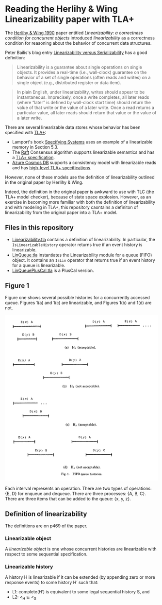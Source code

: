 # Reading the Herlihy & Wing Linearizability paper with TLA+

The [Herlihy & Wing 1990](http://dx.doi.org/10.1145/78969.78972) paper entitled
*Linearizability: a correctness condition for concurrent objects*
introduced *linearizability* as a correctness condition for reasoning about the
behavior of concurrent data structures.

Peter Bailis's blog entry [Linearizability versus Serializability][bailis-lin]
has a good definition:

> Linearizability is a guarantee about single operations on single objects. It
> provides a real-time (i.e., wall-clock) guarantee on the behavior of a set of
> single operations (often reads and writes) on a single object (e.g.,
> distributed register or data item).

> In plain English, under linearizability, writes should appear to be
> instantaneous. Imprecisely, once a write completes, all later reads (where
> “later” is defined by wall-clock start time) should return the value of that
> write or the value of a later write. Once a read returns a particular value,
> all later reads should return that value or the value of a later write.

[bailis-lin]: http://www.bailis.org/blog/linearizability-versus-serializability/

There are several linearizable data stores whose behavior has been specified
with [TLA+]:

* Lamport's book [Specifying Systems][specifying-systems] uses an example of a linearizable memory in
Section 5.3.
* The [Raft][raft] Consensus algorithm supports linearizable semantics and has a
  [TLA+ specification][raft-tla].
* [Azure Cosmos DB][cosmosdb] supports a consistency model with linearizable reads and has 
  [high-level TLA+ specifications][cosmosdb-tla].
  

[TLA+]: https://lamport.azurewebsites.net/tla/tla.html
[specifying-systems]: https://lamport.azurewebsites.net/tla/book.html
[raft]: https://raft.github.io/
[raft-tla]: https://github.com/ongardie/raft.tla
[cosmosdb]: http://cosmosdb.com/
[cosmosdb-tla]: https://github.com/Azure/azure-cosmos-tla

However, none of these models use the definition of linearizability outlined in
the original paper by Herlihy & Wing.

Indeed, the definition in the original paper is awkward to use with TLC (the
TLA+ model checker), because of state space explosion. However, as an exercise
in becoming more familiar with both the definition of linearizability and with
modeling in TLA+, this repository caontains a definiton of linearizability from the
original paper into a TLA+ model. 

## Files in this repository

* [Linearizability.tla](Linearizability.tla) contains a definition of
  linearizability. In particular, the `IsLinearizableHistory` operator
  returns true if an event history is linearizable.
* [LinQueue.tla](LinQueue.tla) instantiates the Linearizability module for
  a queue (FIFO) object. It contains an `IsLin` operator that returns true
  if an event history for a queue is linearizable.
* [LinQueuePlusCal.tla](LinQueuePlusCal.tla) is a PlusCal version. 

## Figure 1

Figure one shows several possible histories for a concurrently accessed queue.
Figures 1(a) and 1(c) are linearizable, and Figures 1(b) and 1(d) are not.

![Figure 1](fig1.png)

Each interval represents an operation. There are two types of operations: {E,
D} for enqueue and dequeue. There are three processes: {A, B, C}. There are three
items that can be added to the queue: {x, y, z}.


## Definition of linearizability

The definitions are on p469 of the paper.

### Linearizable object

A *linearizable object* is one whose concurrent histories are linearizable with
respect to some sequential specification.

### Linearizable history

A history H is linearizable if it can be extended (by appending zero or more
response events) to some history H’ such that:

* L1: complete(H’) is equivalent to some legal sequential history S, and
* L2: <<sub>H</sub> ⊆ <<sub>S</sub>



